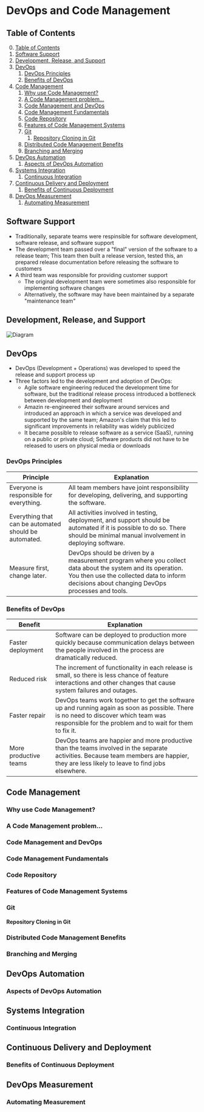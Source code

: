 # DevOps and Code Management

## Table of Contents

0. [Table of Contents](#table-of-contents)
1. [Software Support]()
2. [Development, Release, and Support](#development-release-and-support)
3. [DevOps](#devops)
    1. [DevOps Principles](#devops-principles)
    2. [Benefits of DevOps](#benefits-of-devops)
4. [Code Management](#code-management)
    1. [Why use Code Management?](#why-use-code-management)
    2. [A Code Management problem...](#a-code-management-problem)
    3. [Code Management and DevOps](#code-management-and-devops)
    4. [Code Management Fundamentals](#code-management-fundamentals)
    5. [Code Repository](#code-repository)
    6. [Features of Code Management Systems](#features-of-code-management-systems)
    7. [Git](#git)
        1. [Repository Cloning in Git](#repository-cloning-in-git)
    8. [Distributed Code Management Benefits](#distributed-code-management-benefits)
    9. [Branching and Merging](#branching-and-merging)
5. [DevOps Automation](#devops-automation)
    1. [Aspects of DevOps Automation](#aspects-of-devops-automation)
6. [Systems Integration](#systems-integration)
    1. [Continuous Integration](#continuous-integration)
7. [Continuous Delivery and Deployment](#continuous-delivery-and-deployment)
    1. [Benefits of Continuous Deployment](#benefits-of-continuous-deployment)
8. [DevOps Measurement](#devops-measurement)
    1. [Automating Measurement](#automating-measurement)

## Software Support

- Traditionally, separate teams were respinsible for software development, software
  release, and software support 
- The development team passed over a "final" version of the software to a release 
  team; This team then built a release version, tested this, an prepared release 
  documentation before releasing the software to customers
- A third team was responsible for providing customer support 
    - The original development team were sometimes also responsible for implementing 
      software changes
    - Alternatively, the software may have been maintained by a separate "maintenance 
      team"

## Development, Release, and Support

![Diagram](https://devopscube.com/wp-content/uploads/2020/04/releast-management-architecture-min-1024x634.png)

## DevOps

- DevOps (Development + Operations) was developed to speed the release and support process up
- Three factors led to the development and adoption of DevOps:
    - Agile software engineering reduced the development time for software, but the traditional release process introduced a bottleneck between development and deployment
    - Amazin re-engineered their software around services and introduced an approach in which a service was developed and supported by the same team; Amazon's claim that this led to significant improvements in reliability was widely publicized
    - It became possible to release software as a service (SaaS), running on a public or private cloud; Software products did not have to be released to users on physical media or downloads

### DevOps Principles

| Principle                                | Explanation                                                                                                        |
|------------------------------------------|--------------------------------------------------------------------------------------------------------------------|
| Everyone is responsible for everything.  | All team members have joint responsibility for developing, delivering, and supporting the software.                 |
| Everything that can be automated should be automated. | All activities involved in testing, deployment, and support should be automated if it is possible to do so. There should be minimal manual involvement in deploying software. |
| Measure first, change later.             | DevOps should be driven by a measurement program where you collect data about the system and its operation. You then use the collected data to inform decisions about changing DevOps processes and tools. |

### Benefits of DevOps

| Benefit                | Explanation                                                                                                                                          |
|------------------------|------------------------------------------------------------------------------------------------------------------------------------------------------|
| Faster deployment       | Software can be deployed to production more quickly because communication delays between the people involved in the process are dramatically reduced. |
| Reduced risk            | The increment of functionality in each release is small, so there is less chance of feature interactions and other changes that cause system failures and outages. |
| Faster repair           | DevOps teams work together to get the software up and running again as soon as possible. There is no need to discover which team was responsible for the problem and to wait for them to fix it. |
| More productive teams   | DevOps teams are happier and more productive than the teams involved in the separate activities. Because team members are happier, they are less likely to leave to find jobs elsewhere. |

## Code Management

### Why use Code Management?

### A Code Management problem...

### Code Management and DevOps

### Code Management Fundamentals

### Code Repository

### Features of Code Management Systems

### Git

#### Repository Cloning in Git

### Distributed Code Management Benefits

### Branching and Merging

## DevOps Automation

### Aspects of DevOps Automation

## Systems Integration

### Continuous Integration

## Continuous Delivery and Deployment

### Benefits of Continuous Deployment

## DevOps Measurement

### Automating Measurement
